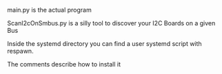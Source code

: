 
main.py is the actual program

ScanI2cOnSmbus.py is a silly tool to discover your I2C Boards on a given Bus

Inside the systemd directory you can find a user systemd script with respawn.

The comments describe how to install it

